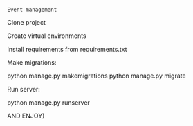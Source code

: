                                                                         Event management

Clone project

Create virtual environments

Install requirements from requirements.txt

Make migrations:

python manage.py makemigrations
python manage.py migrate

Run server:

python manage.py runserver   

AND ENJOY)
